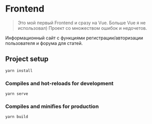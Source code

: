 # Frontend 

>Это мой первый Frontend и сразу на Vue. Больше Vue я не использовал) Проект со множеством ошибок и недочетов.

Информационный сайт с функциями регистрации/авторизации пользователя и форума для статей.

## Project setup
```
yarn install
```
### Compiles and hot-reloads for development
```
yarn serve
```
### Compiles and minifies for production
```
yarn build
```
